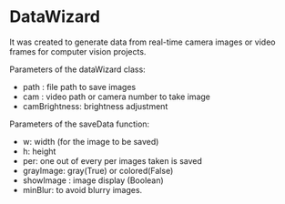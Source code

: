 # DataWizard
It was created to generate data from real-time camera images or video frames for computer vision projects. 


Parameters of the dataWizard class:
  - path : file path to save images
  - cam : video path or camera number to take image
  - camBrightness: brightness adjustment

Parameters of the saveData function:
  - w: width (for the image to be saved)
  - h: height
  - per: one out of every per images taken is saved
  - grayImage: gray(True) or colored(False)
  - showImage : image display (Boolean)
  - minBlur: to avoid blurry images.

